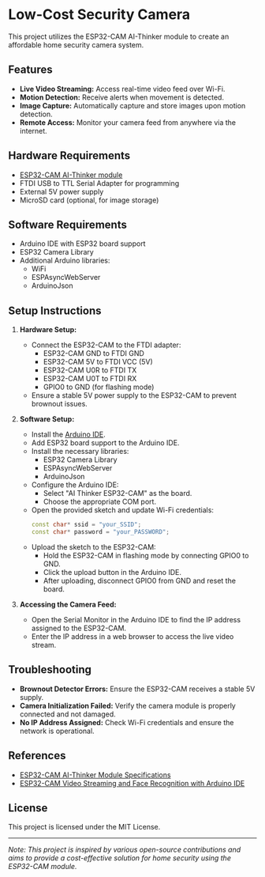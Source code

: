 # Low-Cost Security Camera

This project utilizes the ESP32-CAM AI-Thinker module to create an affordable home security camera system.

## Features

- **Live Video Streaming:** Access real-time video feed over Wi-Fi.
- **Motion Detection:** Receive alerts when movement is detected.
- **Image Capture:** Automatically capture and store images upon motion detection.
- **Remote Access:** Monitor your camera feed from anywhere via the internet.

## Hardware Requirements

- [ESP32-CAM AI-Thinker module](https://github.com/raphaelbs/esp32-cam-ai-thinker)
- FTDI USB to TTL Serial Adapter for programming
- External 5V power supply
- MicroSD card (optional, for image storage)

## Software Requirements
- Arduino IDE with ESP32 board support
- ESP32 Camera Library
- Additional Arduino libraries:
  - WiFi
  - ESPAsyncWebServer
  - ArduinoJson

## Setup Instructions

1. **Hardware Setup:**
   - Connect the ESP32-CAM to the FTDI adapter:
     - ESP32-CAM GND to FTDI GND
     - ESP32-CAM 5V to FTDI VCC (5V)
     - ESP32-CAM U0R to FTDI TX
     - ESP32-CAM U0T to FTDI RX
     - GPIO0 to GND (for flashing mode)
   - Ensure a stable 5V power supply to the ESP32-CAM to prevent brownout issues.

2. **Software Setup:**
   - Install the [Arduino IDE](https://www.arduino.cc/en/software).
   - Add ESP32 board support to the Arduino IDE.
   - Install the necessary libraries:
     - ESP32 Camera Library
     - ESPAsyncWebServer
     - ArduinoJson
   - Configure the Arduino IDE:
     - Select "AI Thinker ESP32-CAM" as the board.
     - Choose the appropriate COM port.
   - Open the provided sketch and update Wi-Fi credentials:
     ```cpp
     const char* ssid = "your_SSID";
     const char* password = "your_PASSWORD";
     ```
   - Upload the sketch to the ESP32-CAM:
     - Hold the ESP32-CAM in flashing mode by connecting GPIO0 to GND.
     - Click the upload button in the Arduino IDE.
     - After uploading, disconnect GPIO0 from GND and reset the board.

3. **Accessing the Camera Feed:**
   - Open the Serial Monitor in the Arduino IDE to find the IP address assigned to the ESP32-CAM.
   - Enter the IP address in a web browser to access the live video stream.

## Troubleshooting

- **Brownout Detector Errors:** Ensure the ESP32-CAM receives a stable 5V supply.
- **Camera Initialization Failed:** Verify the camera module is properly connected and not damaged.
- **No IP Address Assigned:** Check Wi-Fi credentials and ensure the network is operational.

## References

- [ESP32-CAM AI-Thinker Module Specifications](https://github.com/raphaelbs/esp32-cam-ai-thinker)
- [ESP32-CAM Video Streaming and Face Recognition with Arduino IDE](https://randomnerdtutorials.com/esp32-cam-video-streaming-face-recognition-arduino/)

## License

This project is licensed under the MIT License.

---

*Note: This project is inspired by various open-source contributions and aims to provide a cost-effective solution for home security using the ESP32-CAM module.* 
